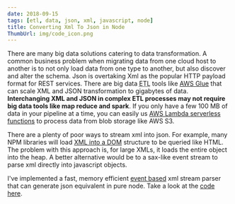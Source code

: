 ```yaml
---
date: 2018-09-15
tags: [etl, data, json, xml, javascript, node]
title: Converting Xml To Json in Node
ThumbUrl: img/code_icon.png
---
```


There are many big data solutions catering to data transformation. A common business problem when migrating data from one cloud host to another is to not only load data from one type to another, but also discover and alter the schema. Json is overtaking Xml as the popular HTTP payload format for REST services. There are big data <abbr title="Extract Transform Load">ETL</abbr> tools like [AWS Glue](https://aws.amazon.com/glue/) that can scale XML and JSON transformation to gigabytes of data. <b>Interchanging XML and JSON in complex ETL processes may not require big data tools like map reduce and spark</b>. If you only have a few 100 MB of data in your pipeline at a time, you can easily us [AWS Lambda serverless functions](https://aws.amazon.com/lambda/) to process data from blob storage like AWS S3.

There are a plenty of poor ways to stream xml into json. For example, many NPM libraries will load [XML into a DOM](https://www.npmjs.com/package/jsdom) structure to be queried like HTML. The problem with this approach is, for large XMLs, it loads the entire object into the heap. A better alternative would be to a sax-like event stream to parse xml directly into javascript objects.

I've implemented a fast, memory efficient [event based](https://www.npmjs.com/package/saxes) xml stream parser that can generate json equivalent in pure node. Take a look at the [code here](https://github.com/szahn/xml-2-json).
